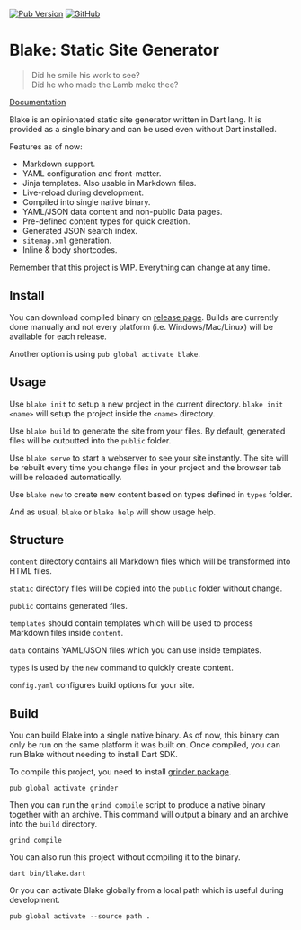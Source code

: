 [![Pub Version](https://img.shields.io/pub/v/blake)](https://pub.dev/packages/blake)
[![GitHub](https://img.shields.io/github/license/vaetas/blake)](https://github.com/vaetas/blake/blob/main/LICENSE)

# Blake: Static Site Generator

> Did he smile his work to see? \
> Did he who made the Lamb make thee?

[Documentation](https://vaetas.github.io/blake/)

Blake is an opinionated static site generator written in Dart lang. 
It is provided as a single binary and can be used even without Dart installed.

Features as of now:

* Markdown support.
* YAML configuration and front-matter.
* Jinja templates. Also usable in Markdown files.
* Live-reload during development.
* Compiled into single native binary.
* YAML/JSON data content and non-public Data pages.
* Pre-defined content types for quick creation.
* Generated JSON search index.
* `sitemap.xml` generation.
* Inline & body shortcodes.

Remember that this project is WIP. Everything can change at any time.

## Install

You can download compiled binary on [release page](https://github.com/vaetas/blake/releases). Builds are currently done manually and not every platform (i.e. Windows/Mac/Linux) will be available for each release.

Another option is using `pub global activate blake`.

## Usage

Use `blake init` to setup a new project in the current directory. `blake init <name>` will setup the project inside the `<name>` directory.

Use `blake build` to generate the site from your files. By default, generated files will be outputted into the `public` folder.

Use `blake serve` to start a webserver to see your site instantly. The site will be rebuilt every time you change files in your project and the browser tab will be reloaded automatically.

Use `blake new` to create new content based on types defined in `types` folder.

And as usual, `blake` or `blake help` will show usage help.

## Structure

`content` directory contains all Markdown files which will be transformed into HTML files.

`static` directory files will be copied into the `public` folder without change.

`public` contains generated files.

`templates` should contain templates which will be used to process Markdown files inside `content`.

`data` contains YAML/JSON files which you can use inside templates.

`types` is used by the `new` command to quickly create content.

`config.yaml` configures build options for your site.

## Build

You can build Blake into a single native binary. As of now, this binary can only be run on the same platform it was built on. Once compiled, you can run Blake without needing to install Dart SDK.

To compile this project, you need to install [grinder package](https://pub.dev/packages/grinder).

```
pub global activate grinder
```

Then you can run the `grind compile` script to produce a native binary together with an archive. This command will output a binary and an archive into the `build` directory.

```
grind compile
```

You can also run this project without compiling it to the binary.

```
dart bin/blake.dart
```

Or you can activate Blake globally from a local path which is useful during development.

```
pub global activate --source path .
```